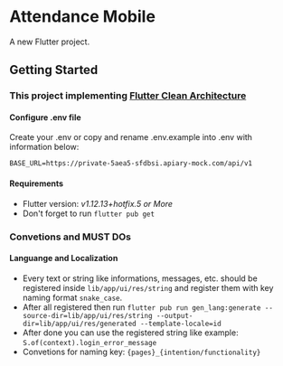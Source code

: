 # Attendance Mobile

A new Flutter project.

## Getting Started

### This project implementing [Flutter Clean Architecture](https://pub.dev/packages/flutter_clean_architecture)

#### Configure .env file

Create your .env or copy and rename .env.example into .env with information below:

```
BASE_URL=https://private-5aea5-sfdbsi.apiary-mock.com/api/v1
```

#### Requirements

  - Flutter version: *v1.12.13+hotfix.5 or More*
  - Don't forget to run `flutter pub get`

### Convetions and MUST DOs

  #### Languange and Localization
  - Every text or string like informations, messages, etc. should be registered inside `lib/app/ui/res/string` and register them with key naming format `snake_case`.
  - After all registered then run `flutter pub run gen_lang:generate --source-dir=lib/app/ui/res/string --output-dir=lib/app/ui/res/generated --template-locale=id`
  - After done you can use the registered string like example: `S.of(context).login_error_message`
  - Convetions for naming key: `{pages}_{intention/functionality}`

